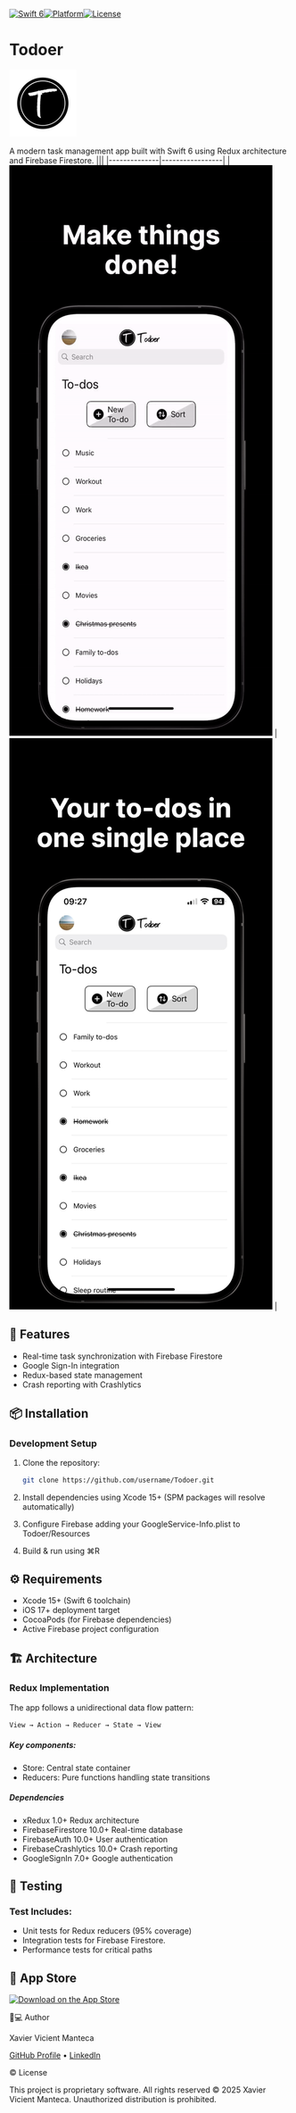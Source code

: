 [![Swift 6](https://img.shields.io/badge/Swift-6.0-orange.svg?style=flat)](https://swift.org)[![Platform](https://img.shields.io/badge/Platform-iOS_17+-blue.svg)](https://developer.apple.com/ios/)[![License](https://img.shields.io/badge/License-Proprietary-lightgrey.svg)](LICENSE)
# Todoer
![Todoer](/docs/media/icon.png)

A modern task management app built with Swift 6 using Redux architecture and Firebase Firestore.
|||
|--------------|-----------------|
| ![Preview1](/docs/media/00.gif) | ![Preview2](/docs/media/01.png) |

## 🚀 Features
- Real-time task synchronization with Firebase Firestore
- Google Sign-In integration
- Redux-based state management
- Crash reporting with Crashlytics

## 📦 Installation

### Development Setup

1. Clone the repository:
   ```bash
   git clone https://github.com/username/Todoer.git
   ```
2. Install dependencies using Xcode 15+ (SPM packages will resolve automatically)

3. Configure Firebase adding your GoogleService-Info.plist to Todoer/Resources

4. Build & run using ⌘R

## ⚙️ Requirements
- Xcode 15+ (Swift 6 toolchain)
- iOS 17+ deployment target
- CocoaPods (for Firebase dependencies)
- Active Firebase project configuration

## 🏗 Architecture
### Redux Implementation
The app follows a unidirectional data flow pattern:
   ```swift
View → Action → Reducer → State → View
   ```
##### Key components:

- Store: Central state container
- Reducers: Pure functions handling state transitions

##### Dependencies
- xRedux 1.0+ Redux architecture
- FirebaseFirestore 10.0+ Real-time database
- FirebaseAuth  10.0+ User authentication
- FirebaseCrashlytics 10.0+ Crash reporting
- GoogleSignIn  7.0+  Google authentication

## 🧪 Testing
### Test Includes:

- Unit tests for Redux reducers (95% coverage)
- Integration tests for Firebase Firestore.
- Performance tests for critical paths

## 📱 App Store
[![Download on the App Store](https://developer.apple.com/assets/elements/badges/download-on-the-app-store.svg)](https://apps.apple.com/es/app/todoer/id6476218460?l=en-GB)

👨💻 Author

Xavier Vicient Manteca

[GitHub Profile](https://github.com/xvicient) • [LinkedIn](https://www.linkedin.com/in/xvicient/)

© License

This project is proprietary software. All rights reserved © 2025 Xavier Vicient Manteca. Unauthorized distribution is prohibited.